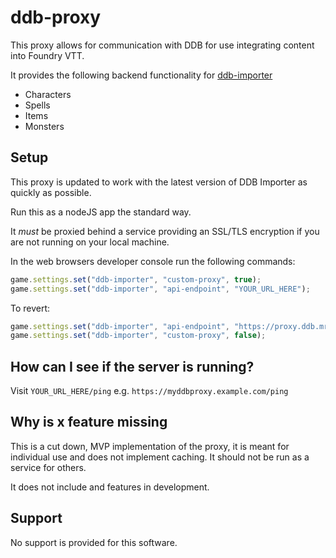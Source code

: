# ddb-proxy

This proxy allows for communication with DDB for use integrating content into Foundry VTT.

It provides the following backend functionality for [ddb-importer](https://github.com/MrPrimate/ddb-importer)

* Characters
* Spells
* Items
* Monsters


## Setup

This proxy is updated to work with the latest version of DDB Importer as quickly as possible.

Run this as a nodeJS app the standard way.

It _must_ be proxied behind a service providing an SSL/TLS encryption if you are not running on your local machine.

In the web browsers developer console run the following commands:

```javascript
game.settings.set("ddb-importer", "custom-proxy", true);
game.settings.set("ddb-importer", "api-endpoint", "YOUR_URL_HERE");
```

To revert:
```javascript
game.settings.set("ddb-importer", "api-endpoint", "https://proxy.ddb.mrprimate.co.uk");
game.settings.set("ddb-importer", "custom-proxy", false);
```

## How can I see if the server is running?

Visit `YOUR_URL_HERE/ping` e.g. `https://myddbproxy.example.com/ping`

## Why is x feature missing

This is a cut down, MVP implementation of the proxy, it is meant for individual use and does not implement caching. It should not be run as a service for others.

It does not include and features in development.


## Support

No support is provided for this software.
